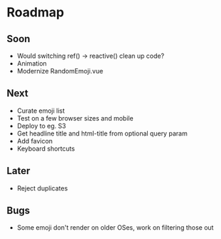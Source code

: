 # Roadmap

## Soon

* Would switching ref() -> reactive() clean up code?
* Animation
* Modernize RandomEmoji.vue

## Next

* Curate emoji list
* Test on a few browser sizes and mobile
* Deploy to eg. S3
* Get headline title and html-title from optional query param
* Add favicon
* Keyboard shortcuts

## Later

* Reject duplicates

## Bugs

* Some emoji don't render on older OSes, work on filtering those out
